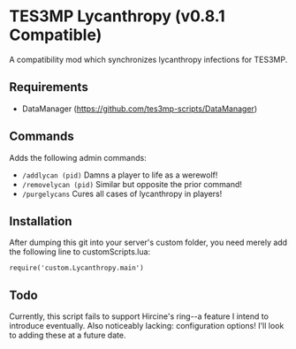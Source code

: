# TES3MP Lycanthropy (v0.8.1 Compatible)
A compatibility mod which synchronizes lycanthropy infections for TES3MP.

## Requirements
* DataManager (https://github.com/tes3mp-scripts/DataManager)

## Commands
Adds the following admin commands:

* ``/addlycan (pid)`` Damns a player to life as a werewolf!
* ``/removelycan (pid)`` Similar but opposite the prior command!
* ``/purgelycans`` Cures all cases of lycanthropy in players!

## Installation
After dumping this git into your server's custom folder, you need merely add the following line to customScripts.lua:


``require('custom.Lycanthropy.main')``

## Todo
Currently, this script fails to support Hircine's ring--a feature I intend to introduce eventually. Also noticeably lacking: configuration options! I'll look to adding these at a future date.